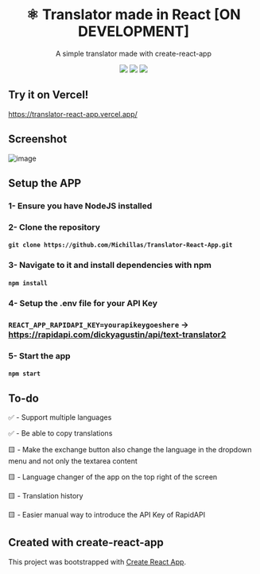 <h1 align="center">⚛️ Translator made in React [ON DEVELOPMENT]</h1>
<p align="center">A simple translator made with create-react-app</p>

<p align="center"><img src="https://img.shields.io/badge/javascript-%23323330.svg?style=for-the-badge&logo=javascript&logoColor=%23F7DF1E"> <img src="https://img.shields.io/badge/react-%2320232a.svg?style=for-the-badge&logo=react&logoColor=%2361DAFB"> <img src="https://img.shields.io/badge/tailwindcss-%2338B2AC.svg?style=for-the-badge&logo=tailwind-css&logoColor=white"></p>

## Try it on Vercel!
https://translator-react-app.vercel.app/

## Screenshot
![image](https://github.com/Michillas/Translator-React-App/assets/140931203/61f8e5bd-9ed0-4a71-a25b-8c63f7b62d9f)

## Setup the APP
### 1- Ensure you have NodeJS installed
### 2- Clone the repository
#### `git clone https://github.com/Michillas/Translator-React-App.git`
### 3- Navigate to it and install dependencies with npm
#### `npm install`
### 4- Setup the .env file for your API Key
### `REACT_APP_RAPIDAPI_KEY=yourapikeygoeshere` -> https://rapidapi.com/dickyagustin/api/text-translator2
### 5- Start the app
#### `npm start`

## To-do
✅ - Support multiple languages 

✅ - Be able to copy translations 

🟨 - Make the exchange button also change the language in the dropdown menu and not only the textarea content

🟨 - Language changer of the app on the top right of the screen

🟨 - Translation history 

🟨 - Easier manual way to introduce the API Key of RapidAPI

## Created with create-react-app
This project was bootstrapped with [Create React App](https://github.com/facebook/create-react-app).
